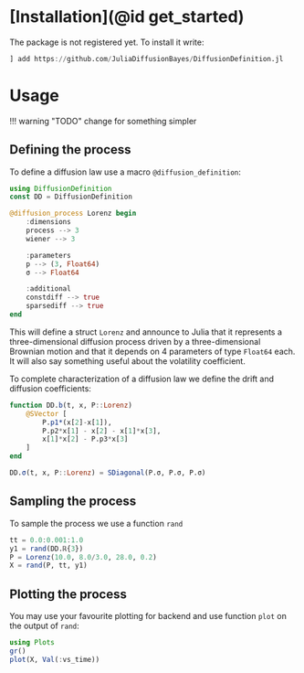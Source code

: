 # [Installation](@id get_started)
The package is not registered yet. To install it write:
```julia
] add https://github.com/JuliaDiffusionBayes/DiffusionDefinition.jl
```
# Usage
!!! warning "TODO"
    change for something simpler

## Defining the process
To define a diffusion law use a macro `@diffusion_definition`:
```julia
using DiffusionDefinition
const DD = DiffusionDefinition

@diffusion_process Lorenz begin
    :dimensions
    process --> 3
    wiener --> 3

    :parameters
    p --> (3, Float64)
    σ --> Float64

    :additional
    constdiff --> true
    sparsediff --> true
end
```
This will define a struct `Lorenz` and announce to Julia that it represents a three-dimensional diffusion process driven by a three-dimensional Brownian motion and that it depends on 4 parameters of type `Float64` each. It will also say something useful about the volatility coefficient.

To complete characterization of a diffusion law we define the drift and diffusion coefficients:
```julia
function DD.b(t, x, P::Lorenz)
    @SVector [
        P.p1*(x[2]-x[1]),
        P.p2*x[1] - x[2] - x[1]*x[3],
        x[1]*x[2] - P.p3*x[3]
    ]
end

DD.σ(t, x, P::Lorenz) = SDiagonal(P.σ, P.σ, P.σ)
```
## Sampling the process
To sample the process we use a function `rand`
```julia
tt = 0.0:0.001:1.0
y1 = rand(DD.ℝ{3})
P = Lorenz(10.0, 8.0/3.0, 28.0, 0.2)
X = rand(P, tt, y1)
```
## Plotting the process
You may use your favourite plotting for backend and use function `plot` on the output of `rand`:
```julia
using Plots
gr()
plot(X, Val(:vs_time))
```
